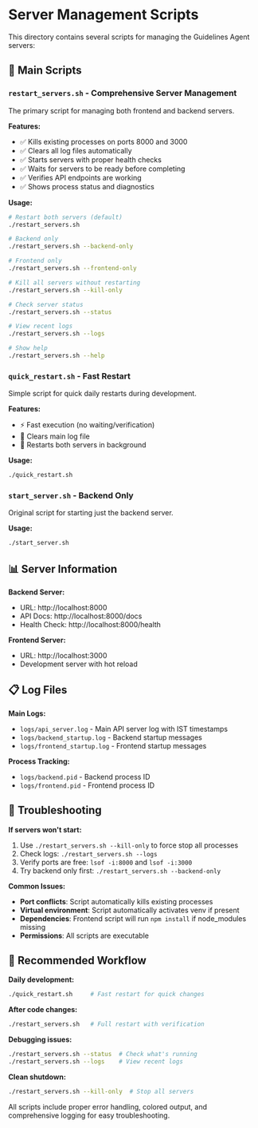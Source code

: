 # Server Management Scripts

This directory contains several scripts for managing the Guidelines Agent servers:

## 🚀 Main Scripts

### `restart_servers.sh` - Comprehensive Server Management
The primary script for managing both frontend and backend servers.

**Features:**
- ✅ Kills existing processes on ports 8000 and 3000
- ✅ Clears all log files automatically
- ✅ Starts servers with proper health checks
- ✅ Waits for servers to be ready before completing
- ✅ Verifies API endpoints are working
- ✅ Shows process status and diagnostics

**Usage:**
```bash
# Restart both servers (default)
./restart_servers.sh

# Backend only
./restart_servers.sh --backend-only

# Frontend only  
./restart_servers.sh --frontend-only

# Kill all servers without restarting
./restart_servers.sh --kill-only

# Check server status
./restart_servers.sh --status

# View recent logs
./restart_servers.sh --logs

# Show help
./restart_servers.sh --help
```

### `quick_restart.sh` - Fast Restart
Simple script for quick daily restarts during development.

**Features:**
- ⚡ Fast execution (no waiting/verification)
- 🧹 Clears main log file
- 🔄 Restarts both servers in background

**Usage:**
```bash
./quick_restart.sh
```

### `start_server.sh` - Backend Only
Original script for starting just the backend server.

**Usage:**
```bash
./start_server.sh
```

## 📊 Server Information

**Backend Server:**
- URL: http://localhost:8000
- API Docs: http://localhost:8000/docs
- Health Check: http://localhost:8000/health

**Frontend Server:**
- URL: http://localhost:3000
- Development server with hot reload

## 📋 Log Files

**Main Logs:**
- `logs/api_server.log` - Main API server log with IST timestamps
- `logs/backend_startup.log` - Backend startup messages
- `logs/frontend_startup.log` - Frontend startup messages

**Process Tracking:**
- `logs/backend.pid` - Backend process ID
- `logs/frontend.pid` - Frontend process ID

## 🔧 Troubleshooting

**If servers won't start:**
1. Use `./restart_servers.sh --kill-only` to force stop all processes
2. Check logs: `./restart_servers.sh --logs`
3. Verify ports are free: `lsof -i:8000` and `lsof -i:3000`
4. Try backend only first: `./restart_servers.sh --backend-only`

**Common Issues:**
- **Port conflicts**: Script automatically kills existing processes
- **Virtual environment**: Script automatically activates venv if present
- **Dependencies**: Frontend script will run `npm install` if node_modules missing
- **Permissions**: All scripts are executable

## 🎯 Recommended Workflow

**Daily development:**
```bash
./quick_restart.sh     # Fast restart for quick changes
```

**After code changes:**
```bash
./restart_servers.sh   # Full restart with verification
```

**Debugging issues:**
```bash
./restart_servers.sh --status  # Check what's running
./restart_servers.sh --logs    # View recent logs
```

**Clean shutdown:**
```bash
./restart_servers.sh --kill-only  # Stop all servers
```

All scripts include proper error handling, colored output, and comprehensive logging for easy troubleshooting.